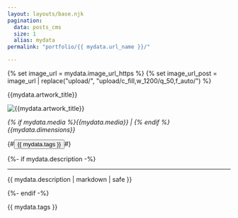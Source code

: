```yaml
---
layout: layouts/base.njk
pagination:
  data: posts_cms
  size: 1
  alias: mydata
permalink: "portfolio/{{ mydata.url_name }}/"

---
```


{% set image_url = mydata.image_url_https %}
{% set image_url_post = image_url | replace("upload/", "upload/c_fill,w_1200/q_50,f_auto/") %}

<p class="post-title">{{mydata.artwork_title}}</p>

<img class="image-post" src="{{image_url_post}}" alt="{{mydata.artwork_title}}">

<article class="padding-top-none">

<p><i>{% if mydata.media %}{{mydata.media}} | {% endif %}{{mydata.dimensions}}</i></p> {#<button>{{ mydata.tags }}</button>#}

{%- if mydata.description -%}
<hr>
<p>{{ mydata.description | markdown | safe }}</p>
{%- endif -%}

<p class="tag-label tag-label-dark">{{ mydata.tags }}</p>

</article>